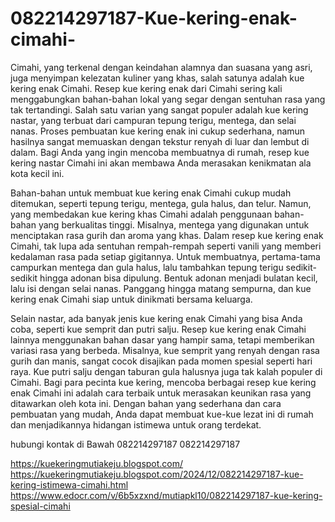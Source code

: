 # 082214297187-Kue-kering-enak-cimahi-
Cimahi, yang terkenal dengan keindahan alamnya dan suasana yang asri, juga menyimpan kelezatan kuliner yang khas, salah satunya adalah kue kering enak Cimahi. Resep kue kering enak dari Cimahi sering kali menggabungkan bahan-bahan lokal yang segar dengan sentuhan rasa yang tak tertandingi. Salah satu varian yang sangat populer adalah kue kering nastar, yang terbuat dari campuran tepung terigu, mentega, dan selai nanas. Proses pembuatan kue kering enak ini cukup sederhana, namun hasilnya sangat memuaskan dengan tekstur renyah di luar dan lembut di dalam. Bagi Anda yang ingin mencoba membuatnya di rumah, resep kue kering nastar Cimahi ini akan membawa Anda merasakan kenikmatan ala kota kecil ini.

Bahan-bahan untuk membuat kue kering enak Cimahi cukup mudah ditemukan, seperti tepung terigu, mentega, gula halus, dan telur. Namun, yang membedakan kue kering khas Cimahi adalah penggunaan bahan-bahan yang berkualitas tinggi. Misalnya, mentega yang digunakan untuk menciptakan rasa gurih dan aroma yang khas. Dalam resep kue kering enak Cimahi, tak lupa ada sentuhan rempah-rempah seperti vanili yang memberi kedalaman rasa pada setiap gigitannya. Untuk membuatnya, pertama-tama campurkan mentega dan gula halus, lalu tambahkan tepung terigu sedikit-sedikit hingga adonan bisa dipulung. Bentuk adonan menjadi bulatan kecil, lalu isi dengan selai nanas. Panggang hingga matang sempurna, dan kue kering enak Cimahi siap untuk dinikmati bersama keluarga.

Selain nastar, ada banyak jenis kue kering enak Cimahi yang bisa Anda coba, seperti kue semprit dan putri salju. Resep kue kering enak Cimahi lainnya menggunakan bahan dasar yang hampir sama, tetapi memberikan variasi rasa yang berbeda. Misalnya, kue semprit yang renyah dengan rasa gurih dan manis, sangat cocok disajikan pada momen spesial seperti hari raya. Kue putri salju dengan taburan gula halusnya juga tak kalah populer di Cimahi. Bagi para pecinta kue kering, mencoba berbagai resep kue kering enak Cimahi ini adalah cara terbaik untuk merasakan keunikan rasa yang ditawarkan oleh kota ini. Dengan bahan yang sederhana dan cara pembuatan yang mudah, Anda dapat membuat kue-kue lezat ini di rumah dan menjadikannya hidangan istimewa untuk orang terdekat.

hubungi kontak di Bawah
082214297187
082214297187

https://kuekeringmutiakeju.blogspot.com/
https://kuekeringmutiakeju.blogspot.com/2024/12/082214297187-kue-kering-istimewa-cimahi.html
https://www.edocr.com/v/6b5xzxnd/mutiapkl10/082214297187-kue-kering-spesial-cimahi
